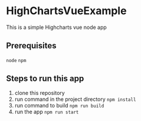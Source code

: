 # HighChartsVueExample
This is a simple Highcharts vue node app

## Prerequisites
`node`
`npm`

## Steps to run this app
1. clone this repository
2. run command in the project directory `npm install`
3. run  command to build `npm run build`
4. run the app `npm run start`
